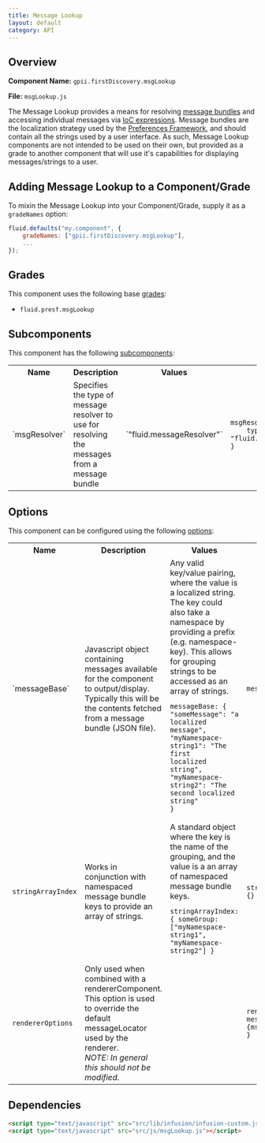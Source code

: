 ```yaml
---
title: Message Lookup
layout: default
category: API
---
```


## Overview

**Component Name:** `gpii.firstDiscovery.msgLookup`

**File:** `msgLookup.js`

The Message Lookup provides a means for resolving
[message bundles](http://docs.fluidproject.org/infusion/development/LocalizationInThePreferencesFramework.html)
and accessing individual messages via
[IoC expressions](http://docs.fluidproject.org/infusion/development/IoCReferences.html).
Message bundles are the localization strategy used by the
[Preferences Framework](http://docs.fluidproject.org/infusion/development/PreferencesFramework.html),
and should contain all the strings used by a user interface. As such, Message Lookup components
are not intended to be used on their own, but provided as a grade to another component that will
use it's capabilities for displaying messages/strings to a user.

## Adding Message Lookup to a Component/Grade

To mixin the Message Lookup into your Component/Grade, supply it as a `gradeNames` option:

```javascript
fluid.defaults("my.component", {
    gradeNames: ["gpii.firstDiscovery.msgLookup"],
    ...
});
```

## Grades

This component uses the following base
[grades](http://docs.fluidproject.org/infusion/development/ComponentGrades.html):

* `fluid.presf.msgLookup`

## Subcomponents

This component has the following
[subcomponents](http://docs.fluidproject.org/infusion/development/SubcomponentDeclaration.html):

<table>
    <tr><th>Name</th><th>Description</th><th>Values</th><th>Default</th></tr>
    <tr>
        <td>`msgResolver`</td>
        <td>Specifies the type of message resolver to use for resolving the messages from a message bundle</td>
        <td>`"fluid.messageResolver"`</td>
        <td>
        <pre><code>msgResolver: {
    type: "fluid.messageResolver"
}</code></pre>
        </td>
    </tr>

</table>

## Options

This component can be configured using the following
[options](http://docs.fluidproject.org/infusion/development/ComponentOptionsAndDefaults.html):

<table>
    <tr><th>Name</th><th>Description</th><th>Values</th><th>Default</th></tr>
    <tr>
        <td>`messageBase`</td>
        <td>

Javascript object containing messages available for the component to output/display. Typically this will be the contents fetched from a message bundle (JSON file).</td>
        <td>Any valid key/value pairing, where the value is a localized string. The key could also take a namespace by providing a prefix (e.g. namespace-key). This allows for grouping strings to be accessed as an array of strings.
        <pre><code>messageBase: {
    "someMessage": "a localized message",
    "myNamespace-string1": "The first localized string",
    "myNamespace-string2": "The second localized string"
}</code></pre></td>
        <td>
        <pre><code>messageBase: {}</code></pre>
        </td>
    </tr>
    <tr>
        <td>`stringArrayIndex`</td>
        <td>Works in conjunction with namespaced message bundle keys to provide an array of strings.</td>
        <td>A standard object where the key is the name of the grouping, and the value is a an array of namespaced message bundle keys.
        <pre><code>stringArrayIndex: {
    someGroup: ["myNamespace-string1", "myNamespace-string2"]
}</code></pre></td>
        <td>
        <pre><code>stringArrayIndex: {}: {}</code></pre>
        </td>
    </tr>
    <tr>
        <td>`rendererOptions`</td>
        <td>Only used when combined with a rendererComponent. This option is used to override the default messageLocator used by the renderer.<br/><em>NOTE: In general this should not be modified.</em></td>
        <td></td>
        <td>
        <pre><code>rendererOptions: {
    messageLocator: "{msgResolver}.resolve"
}</code></pre>
        </td>
    </tr>
</table>

## Dependencies

```html
<script type="text/javascript" src="src/lib/infusion/infusion-custom.js"></script>
<script type="text/javascript" src="src/js/msgLookup.js"></script>
```

